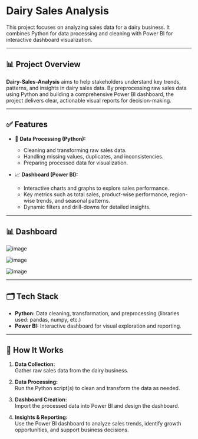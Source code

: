 # Dairy Sales Analysis

This project focuses on analyzing sales data for a dairy business. It combines Python for data processing and cleaning with Power BI for interactive dashboard visualization.

---

## 📊 Project Overview

**Dairy-Sales-Analysis** aims to help stakeholders understand key trends, patterns, and insights in dairy sales data. By preprocessing raw sales data using Python and building a comprehensive Power BI dashboard, the project delivers clear, actionable visual reports for decision-making.

---

## ✅ Features

- 📂 **Data Processing (Python):**
  - Cleaning and transforming raw sales data.
  - Handling missing values, duplicates, and inconsistencies.
  - Preparing processed data for visualization.

- 📈 **Dashboard (Power BI):**
  - Interactive charts and graphs to explore sales performance.
  - Key metrics such as total sales, product-wise performance, region-wise trends, and seasonal patterns.
  - Dynamic filters and drill-downs for detailed insights.

---

## 📊 Dashboard
![image](https://github.com/user-attachments/assets/3c29341d-ca99-4afb-9055-59d36f5ede7c)

![image](https://github.com/user-attachments/assets/6cc97949-b7b6-4c9a-9be3-e13a7b50af20)

![image](https://github.com/user-attachments/assets/007644f0-72a5-4804-821a-be48485b848f)

---

## 🗂️ Tech Stack

- **Python:** Data cleaning, transformation, and preprocessing (libraries used: pandas, numpy, etc.)
- **Power BI:** Interactive dashboard for visual exploration and reporting.

---

## 📌 How It Works

1. **Data Collection:**  
   Gather raw sales data from the dairy business.

2. **Data Processing:**  
   Run the Python script(s) to clean and transform the data as needed.

3. **Dashboard Creation:**  
   Import the processed data into Power BI and design the dashboard.

4. **Insights & Reporting:**  
   Use the Power BI dashboard to analyze sales trends, identify growth opportunities, and support business decisions.



